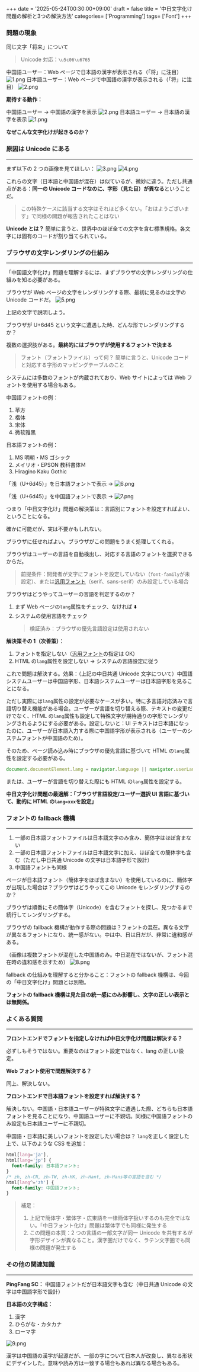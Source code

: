 +++
date = '2025-05-24T00:30:00+09:00'
draft = false
title = '中日文字化け問題の解析と3つの解決方法'
categories= ['Programming']
tags= ['Font']
+++

### 問題の現象

同じ文字「将来」について

> Unicode 対応：`\u5c06\u6765`

中国語ユーザー：Web ページで日本語の漢字が表示される（「将」に注目）
![1.png](/img/zh-ja-font/1.png)
日本語ユーザー：Web ページで中国語の漢字が表示される（「将」に注目）
![2.png](/img/zh-ja-font/2.png)

**期待する動作：**

中国語ユーザー → 中国語の漢字を表示
![2.png](/img/zh-ja-font/2.png)
日本語ユーザー → 日本語の漢字を表示
![1.png](/img/zh-ja-font/1.png)

**なぜこんな文字化けが起きるのか？**

### 原因は Unicode にある

---

まず以下の 2 つの画像を見てほしい：
![3.png](/img/zh-ja-font/3.png)
![4.png](/img/zh-ja-font/4.png)

これらの文字（日本語と中国語が混在）は似ているが、微妙に違う。ただし共通点がある：**同一の Unicode コードなのに、字形（見た目）が異なる**ということだ。

> この特殊ケースに該当する文字はそれほど多くない。「おはようございます」で同様の問題が報告されたことはない

**Unicode とは？**
簡単に言うと、世界中のほぼ全ての文字を含む標準規格。各文字には固有のコードが割り当てられている。

### ブラウザの文字レンダリングの仕組み

---

「中国語文字化け」問題を理解するには、まずブラウザの文字レンダリングの仕組みを知る必要がある。

ブラウザが Web ページの文字をレンダリングする際、最初に見るのは文字の Unicode コードだ。
![5.png](/img/zh-ja-font/5.png)

上記の文字で説明しよう。

ブラウザが U+6d45 という文字に遭遇した時、どんな形でレンダリングするか？

複数の選択肢がある。**最終的にはブラウザが使用するフォントで決まる**

> フォント（フォントファイル）って何？
> 簡単に言うと、Unicode コードと対応する字形のマッピングテーブルのこと

システムには多数のフォントが内蔵されており、Web サイトによっては Web フォントを使用する場合もある。

中国語フォントの例：

1. 苹方
2. 楷体
3. 宋体
4. 微软雅黑

日本語フォントの例：

1. MS 明朝・MS ゴシック
2. メイリオ・EPSON 教科書体Ｍ
3. Hiragino Kaku Gothic

「浅（U+6d45）」を日本語フォントで表示 →
![6.png](/img/zh-ja-font/6.png)

「浅（U+6d45）」を中国語フォントで表示 →
![7.png](/img/zh-ja-font/7.png)

つまり「中日文字化け」問題の解決策は：言語別にフォントを設定すればよい、ということになる。

確かに可能だが、実は不要かもしれない。

ブラウザに任せればよい。ブラウザがこの問題をうまく処理してくれる。

ブラウザはユーザーの言語を自動検出し、対応する言語のフォントを選択できるからだ。

> 前提条件：開発者が文字にフォントを設定していない（`font-family`が未設定）、または[汎用フォント](https://developer.mozilla.org/zh-CN/docs/Web/CSS/font-family)（serif、sans-serif）のみ設定している場合

ブラウザはどうやってユーザーの言語を判定するのか？

1. まず Web ページの`lang`属性をチェック、なければ ⬇️
2. システムの使用言語をチェック
   > 検証済み：ブラウザの優先言語設定は使用されない

**解決策その 1（次善策）**：

1. フォントを指定しない（[汎用フォント](https://developer.mozilla.org/zh-CN/docs/Web/CSS/font-family)の指定は OK）
2. HTML の`lang`属性を設定しない → システムの言語設定に従う

これで問題は解決する。効果：（上記の中日共通 Unicode 文字について）中国語システムユーザーは中国語字形、日本語システムユーザーは日本語字形を見ることになる。

ただし実際には`lang`属性の設定が必要なケースが多い。特に多言語対応済みで言語切り替え機能がある場合。ユーザーが言語を切り替える際、テキストの変更だけでなく、HTML の`lang`属性も設定して特殊文字が期待通りの字形でレンダリングされるようにする必要がある。設定しないと：UI テキストは日本語になったのに、ユーザーが日本語入力する際に中国語字形が表示される（ユーザーのシステムフォントが中国語のため）。

そのため、ページ読み込み時にブラウザの優先言語に基づいて HTML の`lang`属性を設定する必要がある。

```javascript
document.documentElement.lang = navigator.language || navigator.userLanguage;
```

または、ユーザーが言語を切り替えた際にも HTML の`lang`属性を設定する。

**中日文字化け問題の最適解：「ブラウザ言語設定/ユーザー選択 UI 言語に基づいて、動的に HTML の`lang=xxx`を設定」**

### フォントの fallback 機構

---

1. 一部の日本語フォントファイルは日本語文字のみ含み、簡体字はほぼ含まない
2. 一部の日本語フォントファイルは日本語文字に加え、ほぼ全ての簡体字も含む（ただし中日共通 Unicode の文字は日本語字形で設計）
3. 中国語フォントも同様

ページが日本語フォント（簡体字をほぼ含まない）を使用しているのに、簡体字が出現した場合は？ブラウザはどうやってこの Unicode をレンダリングするのか？

ブラウザは順番にその簡体字（Unicode）を含むフォントを探し、見つかるまで続行してレンダリングする。

ブラウザの fallback 機構が動作する際の問題は？フォントの混在。異なる文字が異なるフォントになり、統一感がない。中は中、日は日だが、非常に違和感がある。

（画像は複数フォントが混在した中国語のみ。中日混在ではないが、フォント混在時の違和感を示すため）
![8.png](/img/zh-ja-font/8.png)

fallback の仕組みを理解すると分かること：フォントの fallback 機構は、今回の「中日文字化け」問題とは別物。

**フォントの fallback 機構は見た目の統一感にのみ影響し、文字の正しい表示とは無関係。**

### よくある質問

---

**フロントエンドでフォントを指定しなければ中日文字化け問題は解決する？**

必ずしもそうではない。重要なのはフォント設定ではなく、lang の正しい設定。

**Web フォント使用で問題解決する？**

同上、解決しない。

**フロントエンドで日本語フォントを設定すれば解決する？**

解決しない。中国語・日本語ユーザーが特殊文字に遭遇した際、どちらも日本語フォントを見ることになり、中国語ユーザーに不親切。同様に中国語フォントのみ設定も日本語ユーザーに不親切。

中国語・日本語に美しいフォントを設定したい場合は？
`lang`を正しく設定した上で、以下のような CSS を追加：

```css
html[lang='ja'],
html[lang='jp'] {
  font-family: 日本語フォント;
}
/* zh, zh-CN, zh-TW, zh-HK, zh-Hant, zh-Hans等の言語を含む */
html[lang^='zh'] {
  font-family: 中国語フォント;
}
```

> 補足：
>
> 1. 上記で簡体字・繁体字・広東語を一律簡体字扱いするのも完全ではない。「中日フォント化け」問題は繁体字でも同様に発生する
> 2. この問題の本質：2 つの言語の一部文字が同一 Unicode を共有するが字形デザインが異なること。漢字圏だけでなく、ラテン文字圏でも同様の問題が発生する

### その他の関連知識

---

**PingFang SC：** 中国語フォントだが日本語文字も含む（中日共通 Unicode の文字は中国語字形で設計）

**日本語の文字構成：**

1. 漢字
2. ひらがな・カタカナ
3. ローマ字

![9.png](/img/zh-ja-font/9.png)

漢字は中国語の漢字が起源だが、一部の字について日本人が改良し、異なる形状にデザインした。意味や読み方は一致する場合もあれば異なる場合もある。
